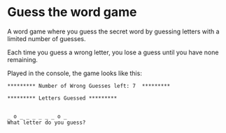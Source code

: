 # Guess the word game
A word game where you guess the secret word by guessing letters with a limited number of guesses.

Each time you guess a wrong letter, you lose a guess until you have none remaining.

Played in the console, the game looks like this:

```
********* Number of Wrong Guesses left: 7  *********

********* Letters Guessed *********


_ o _ _ _ _ _ _ o _
What letter do you guess?

```
